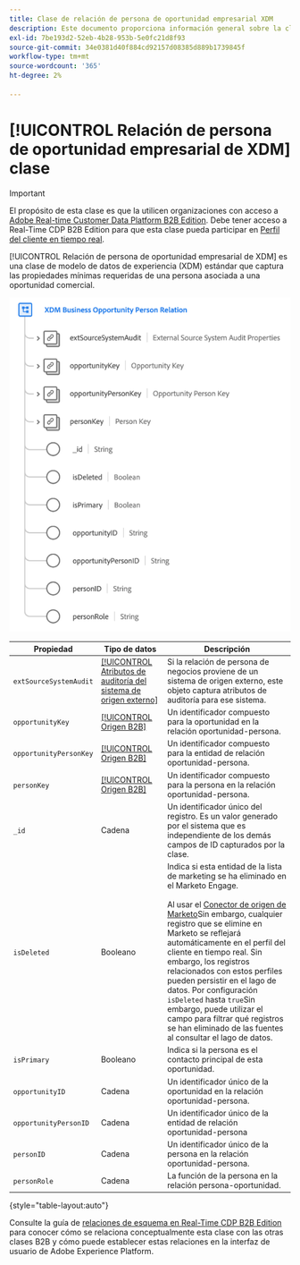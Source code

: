 ```yaml
---
title: Clase de relación de persona de oportunidad empresarial XDM
description: Este documento proporciona información general sobre la clase de relación de persona de oportunidad empresarial de XDM en el modelo de datos de experiencia (XDM).
exl-id: 7be193d2-52eb-4b28-953b-5e0fc21d8f93
source-git-commit: 34e0381d40f884cd92157d08385d889b1739845f
workflow-type: tm+mt
source-wordcount: '365'
ht-degree: 2%

---
```


# [!UICONTROL Relación de persona de oportunidad empresarial de XDM] clase

>[!IMPORTANT]
>
>El propósito de esta clase es que la utilicen organizaciones con acceso a [Adobe Real-time Customer Data Platform B2B Edition](../../../rtcdp/b2b-overview.md). Debe tener acceso a Real-Time CDP B2B Edition para que esta clase pueda participar en [Perfil del cliente en tiempo real](../../../profile/home.md).

[!UICONTROL Relación de persona de oportunidad empresarial de XDM] es una clase de modelo de datos de experiencia (XDM) estándar que captura las propiedades mínimas requeridas de una persona asociada a una oportunidad comercial.

![La estructura de la clase de persona de oportunidad empresarial de XDM tal como aparece en la interfaz de usuario](../../images/classes/b2b/business-opportunity-person-relation.png)

| Propiedad | Tipo de datos | Descripción |
| --- | --- | --- |
| `extSourceSystemAudit` | [[!UICONTROL Atributos de auditoría del sistema de origen externo]](../../data-types/external-source-system-audit-attributes.md) | Si la relación de persona de negocios proviene de un sistema de origen externo, este objeto captura atributos de auditoría para ese sistema. |
| `opportunityKey` | [[!UICONTROL Origen B2B]](../../data-types/b2b-source.md) | Un identificador compuesto para la oportunidad en la relación oportunidad-persona. |
| `opportunityPersonKey` | [[!UICONTROL Origen B2B]](../../data-types/b2b-source.md) | Un identificador compuesto para la entidad de relación oportunidad-persona. |
| `personKey` | [[!UICONTROL Origen B2B]](../../data-types/b2b-source.md) | Un identificador compuesto para la persona en la relación oportunidad-persona. |
| `_id` | Cadena | Un identificador único del registro. Es un valor generado por el sistema que es independiente de los demás campos de ID capturados por la clase. |
| `isDeleted` | Booleano | Indica si esta entidad de la lista de marketing se ha eliminado en el Marketo Engage.<br><br>Al usar el [Conector de origen de Marketo](../../../sources/connectors/adobe-applications/marketo/marketo.md)Sin embargo, cualquier registro que se elimine en Marketo se reflejará automáticamente en el perfil del cliente en tiempo real. Sin embargo, los registros relacionados con estos perfiles pueden persistir en el lago de datos. Por configuración `isDeleted` hasta `true`Sin embargo, puede utilizar el campo para filtrar qué registros se han eliminado de las fuentes al consultar el lago de datos. |
| `isPrimary` | Booleano | Indica si la persona es el contacto principal de esta oportunidad. |
| `opportunityID` | Cadena | Un identificador único de la oportunidad en la relación oportunidad-persona. |
| `opportunityPersonID` | Cadena | Un identificador único de la entidad de relación oportunidad-persona |
| `personID` | Cadena | Un identificador único de la persona en la relación oportunidad-persona. |
| `personRole` | Cadena | La función de la persona en la relación persona-oportunidad. |

{style="table-layout:auto"}

Consulte la guía de [relaciones de esquema en Real-Time CDP B2B Edition](../../tutorials/relationship-b2b.md) para conocer cómo se relaciona conceptualmente esta clase con las otras clases B2B y cómo puede establecer estas relaciones en la interfaz de usuario de Adobe Experience Platform.
